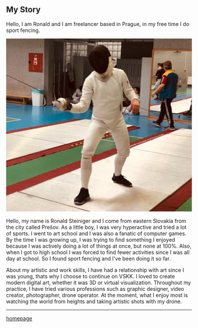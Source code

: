 
## My Story

Hello, I am Ronald and I am freelancer based in Prague, in my free time I do sport fencing.

![Photo of me.](MeFencer.jpg)

Hello, my name is Ronald Steiniger and I come from eastern Slovakia from the city called Prešov. As a little boy, I was very hyperactive and tried a lot of sports. I went to art school and I was also a fanatic of computer games. By the time I was growing up, I was trying to find something I enjoyed because I was actively doing a lot of things at once, but none at 100%. Also, when I got to high school I was forced to find fewer activities since I was all day at school. So I found sport fencing and I've been doing it so far.

About my artistic and work skills, I have had a relationship with art since I was young, thats why I choose to continue on VSKK. I loved to create modern digital art, whether it was 3D or virtual visualization. Throughout my practice, I have tried various professions such as graphic designer, video creator, photographer, drone operator. At the moment, what I enjoy most is watching the world from heights and taking artistic shots with my drone.
___
[homepage](https://github.com/RonaldRonno/english-for-designers/blob/main/README.md)
